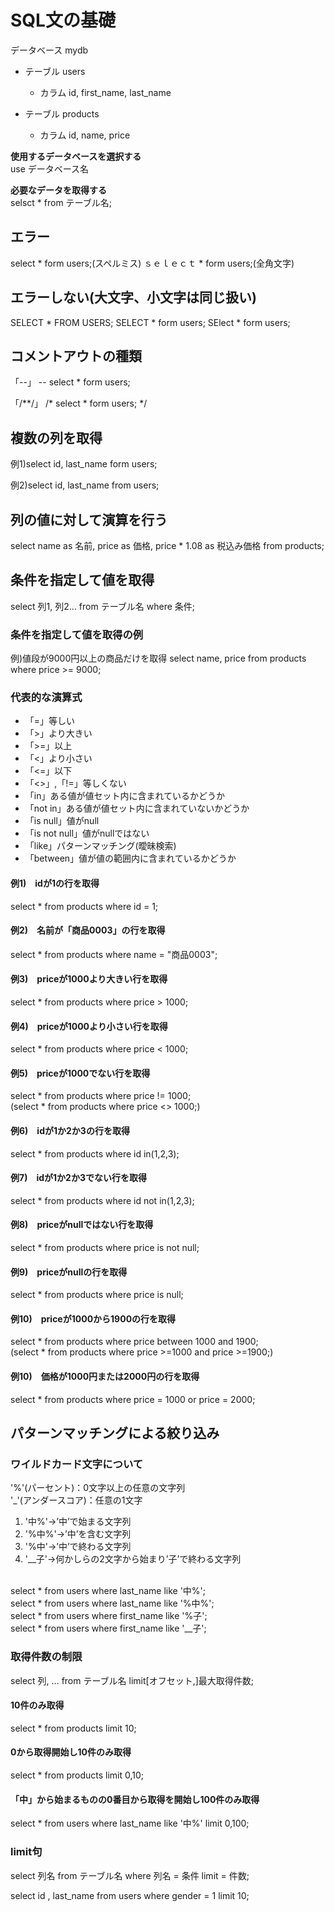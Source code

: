 # SQL文の基礎
データベース mydb<br>
- テーブル users
  - カラム id, first_name, last_name

- テーブル products
  - カラム id, name, price

**使用するデータベースを選択する**<br>
use データベース名

**必要なデータを取得する**<br>
selsct * from テーブル名; 

## エラー
select * form users;(スペルミス)
ｓｅｌｅｃｔ * form users;(全角文字)

## エラーしない(大文字、小文字は同じ扱い)
SELECT * FROM USERS;
SELECT * form users;
SElect * form users;
## コメントアウトの種類
「--」
-- select * form users;

「/**/」
/* select * form users; */

## 複数の列を取得
例1)select id, last_name form users;

例2)select
  id,
  last_name
from
  users;

## 列の値に対して演算を行う
select 
  name as 名前,
  price as 価格,
  price * 1.08 as 税込み価格
from
  products;

  ## 条件を指定して値を取得
  select 列1, 列2... from テーブル名 where 条件;

  ### 条件を指定して値を取得の例
  例)値段が9000円以上の商品だけを取得
  select name, price from products where price >= 9000;

  ### 代表的な演算式
  - 「=」等しい
  - 「>」より大きい
  - 「>=」以上
  - 「<」より小さい
  - 「<=」以下
  - 「<>」,「!=」等しくない
  - 「in」ある値が値セット内に含まれているかどうか
  - 「not in」ある値が値セット内に含まれていないかどうか
  - 「is null」値がnull
  - 「is not null」値がnullではない
  - 「like」パターンマッチング(曖昧検索)
  - 「between」値が値の範囲内に含まれているかどうか

#### 例1)　idが1の行を取得
select * from products where id = 1;

#### 例2)　名前が「商品0003」の行を取得
select * from products where name = "商品0003";

#### 例3)　priceが1000より大きい行を取得
select * from products where price > 1000;

#### 例4)　priceが1000より小さい行を取得
select * from products where price < 1000;

#### 例5)　priceが1000でない行を取得
select * from products where price != 1000;<br>
(select * from products where price <> 1000;)

#### 例6)　idが1か2か3の行を取得
select * from products where id in(1,2,3);

#### 例7)　idが1か2か3でない行を取得
select * from products where id not in(1,2,3);

#### 例8)　priceがnullではない行を取得
select * from products where price is not null;

#### 例9)　priceがnullの行を取得
select * from products where price is null;

#### 例10)　priceが1000から1900の行を取得
select * from products where price between 1000 and 1900;<br>
(select * from products where price >=1000 and price >=1900;)
#### 例10)　価格が1000円または2000円の行を取得
select * from products where price = 1000 or price = 2000;

## パターンマッチングによる絞り込み
### ワイルドカード文字について
  '%'(パーセント)：0文字以上の任意の文字列<br>
  '_'(アンダースコア)：任意の1文字
  1. '中%'→’中’で始まる文字列
  1. '%中%'→’中’を含む文字列
  1. '%中'→’中’で終わる文字列
  1. '__子'→何かしらの2文字から始まり’子’で終わる文字列
<br>
select * from users where last_name like '中%';<br>
select * from users where last_name like '%中%';<br>
select * from users where first_name like '%子';<br>
select * from users where first_name like '__子';

### 取得件数の制限

select 列, ... from テーブル名 limit[オフセット,]最大取得件数;

#### 10件のみ取得
select * from products limit 10;

#### 0から取得開始し10件のみ取得
select * from products limit 0,10;

#### 「中」から始まるものの0番目から取得を開始し100件のみ取得
select * from users where last_name like '中%' limit 0,100;


### limit句
  select 列名 from テーブル名 where 列名 = 条件 limit = 件数;

select id , last_name from users where gender = 1 limit 10;